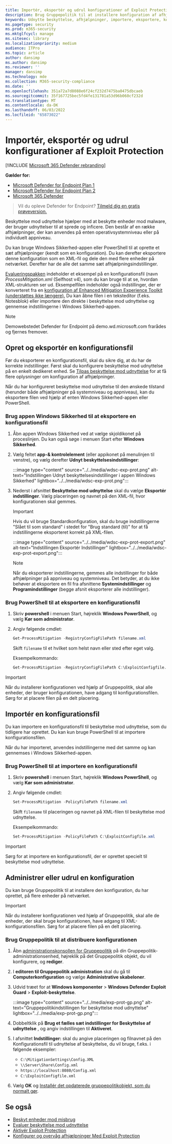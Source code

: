 ```yaml
---
title: Importér, eksportér og udrul konfigurationer af Exploit Protection
description: Brug Gruppepolitik til at installere konfiguration af afhjælpninger.
keywords: Udnytte beskyttelse, afhjælpninger, importere, eksportere, konfigurere, konvertere, konvertere, installere, installere
ms.pagetype: security
ms.prod: m365-security
ms.mktglfcycl: manage
ms.sitesec: library
ms.localizationpriority: medium
audience: ITPro
ms.topic: article
author: dansimp
ms.author: dansimp
ms.reviewer: ''
manager: dansimp
ms.technology: mde
ms.collection: M365-security-compliance
ms.date: ''
ms.openlocfilehash: 351a72a7d8088e6f24cf232d7475ba0475dbcaeb
ms.sourcegitcommit: 35f167725bec5fd4fe131781a53d96b060cf232d
ms.translationtype: MT
ms.contentlocale: da-DK
ms.lasthandoff: 06/03/2022
ms.locfileid: "65873022"
---
```

# <a name="import-export-and-deploy-exploit-protection-configurations"></a>Importér, eksportér og udrul konfigurationer af Exploit Protection

[!INCLUDE [Microsoft 365 Defender rebranding](../../includes/microsoft-defender.md)]


**Gælder for:**
- [Microsoft Defender for Endpoint Plan 1](https://go.microsoft.com/fwlink/p/?linkid=2154037)
- [Microsoft Defender for Endpoint Plan 2](https://go.microsoft.com/fwlink/p/?linkid=2154037)
- [Microsoft 365 Defender](https://go.microsoft.com/fwlink/?linkid=2118804)

> Vil du opleve Defender for Endpoint? [Tilmeld dig en gratis prøveversion.](https://signup.microsoft.com/create-account/signup?products=7f379fee-c4f9-4278-b0a1-e4c8c2fcdf7e&ru=https://aka.ms/MDEp2OpenTrial?ocid=docs-wdatp-exposedapis-abovefoldlink)

Beskyttelse mod udnyttelse hjælper med at beskytte enheder mod malware, der bruger udnyttelser til at sprede og inficere. Den består af en række afhjælpninger, der kan anvendes på enten operativsystemniveau eller på individuelt appniveau.

Du kan bruge Windows Sikkerhed-appen eller PowerShell til at oprette et sæt afhjælpninger (kendt som en konfiguration). Du kan derefter eksportere denne konfiguration som en XML-fil og dele den med flere enheder på netværket. Derefter har de alle det samme sæt afhjælpningsindstillinger.

[Evalueringspakken](https://demo.wd.microsoft.com/Page/EP) indeholder et eksempel på en konfigurationsfil (navn *ProcessMitigation.xml* (Selfhost v4), som du kan bruge til at se, hvordan XML-strukturen ser ud. Eksempelfilen indeholder også indstillinger, der er konverteret fra en [konfiguration af Enhanced Mitigation Experience Toolkit (understøttes ikke længere).](/lifecycle/products/enhanced-mitigation-experience-toolkit-emet) Du kan åbne filen i en teksteditor (f.eks. Notesblok) eller importere den direkte i beskyttelse mod udnyttelse og gennemse indstillingerne i Windows Sikkerhed-appen.

> [!NOTE]
> Demowebstedet Defender for Endpoint på demo.wd.microsoft.com frarådes og fjernes fremover.

## <a name="create-and-export-a-configuration-file"></a>Opret og eksportér en konfigurationsfil

Før du eksporterer en konfigurationsfil, skal du sikre dig, at du har de korrekte indstillinger. Først skal du konfigurere beskyttelse mod udnyttelse på en enkelt dedikeret enhed. Se [Tilpas beskyttelse mod udnyttelse](customize-exploit-protection.md) for at få flere oplysninger om konfiguration af afhjælpninger.

Når du har konfigureret beskyttelse mod udnyttelse til den ønskede tilstand (herunder både afhjælpninger på systemniveau og appniveau), kan du eksportere filen ved hjælp af enten Windows Sikkerhed-appen eller PowerShell.

### <a name="use-the-windows-security-app-to-export-a-configuration-file"></a>Brug appen Windows Sikkerhed til at eksportere en konfigurationsfil

1. Åbn appen Windows Sikkerhed ved at vælge skjoldikonet på proceslinjen. Du kan også søge i menuen Start efter **Windows Sikkerhed**.

2. Vælg feltet **app-& kontrolelement** (eller appikonet på menulinjen til venstre), og vælg derefter **Udnyt beskyttelsesindstillinger**:

   :::image type="content" source="../../media/wdsc-exp-prot.png" alt-text="Indstillingen Udnyt beskyttelsesindstillinger i appen Windows Sikkerhed" lightbox="../../media/wdsc-exp-prot.png":::

3. Nederst i afsnittet **Beskyttelse mod udnyttelse** skal du vælge **Eksportér indstillinger**. Vælg placeringen og navnet på den XML-fil, hvor konfigurationen skal gemmes.

    > [!IMPORTANT]
    > Hvis du vil bruge Standardkonfiguration, skal du bruge indstillingerne "Slået til som standard" i stedet for "Brug standard (til)" for at få indstillingerne eksporteret korrekt på XML-filen.

      :::image type="content" source="../../media/wdsc-exp-prot-export.png" alt-text="Indstillingen Eksportér Indstillinger" lightbox="../../media/wdsc-exp-prot-export.png":::

    > [!NOTE]
    > Når du eksporterer indstillingerne, gemmes alle indstillinger for både afhjælpninger på appniveau og systemniveau. Det betyder, at du ikke behøver at eksportere en fil fra afsnittene **Systemindstillinger** og **Programindstillinger** (begge afsnit eksporterer alle indstillinger).

### <a name="use-powershell-to-export-a-configuration-file"></a>Brug PowerShell til at eksportere en konfigurationsfil

1. Skriv **powershell** i menuen Start, højreklik **Windows PowerShell**, og vælg **Kør som administrator**.
2. Angiv følgende cmdlet:

    ```PowerShell
    Get-ProcessMitigation -RegistryConfigFilePath filename.xml
    ```

    Skift `filename` til et hvilket som helst navn eller sted efter eget valg.

    Eksempelkommando:

    ```powershell
    Get-ProcessMitigation -RegistryConfigFilePath C:\ExploitConfigfile.xml
    ```

> [!IMPORTANT]
> Når du installerer konfigurationen ved hjælp af Gruppepolitik, skal alle enheder, der bruger konfigurationen, have adgang til konfigurationsfilen. Sørg for at placere filen på en delt placering.

## <a name="import-a-configuration-file"></a>Importér en konfigurationsfil

Du kan importere en konfigurationsfil til beskyttelse mod udnyttelse, som du tidligere har oprettet. Du kan kun bruge PowerShell til at importere konfigurationsfilen.

Når du har importeret, anvendes indstillingerne med det samme og kan gennemses i Windows Sikkerhed-appen.

### <a name="use-powershell-to-import-a-configuration-file"></a>Brug PowerShell til at importere en konfigurationsfil

1. Skriv **powershell** i menuen Start, højreklik **Windows PowerShell**, og vælg **Kør som administrator**.
2. Angiv følgende cmdlet:

    ```PowerShell
    Set-ProcessMitigation -PolicyFilePath filename.xml
    ```

    Skift `filename` til placeringen og navnet på XML-filen til beskyttelse mod udnyttelse.

    Eksempelkommando:

    ```powershell
    Set-ProcessMitigation -PolicyFilePath C:\ExploitConfigfile.xml
    ```

> [!IMPORTANT]
> Sørg for at importere en konfigurationsfil, der er oprettet specielt til beskyttelse mod udnyttelse.

## <a name="manage-or-deploy-a-configuration"></a>Administrer eller udrul en konfiguration

Du kan bruge Gruppepolitik til at installere den konfiguration, du har oprettet, på flere enheder på netværket.

> [!IMPORTANT]
> Når du installerer konfigurationen ved hjælp af Gruppepolitik, skal alle de enheder, der skal bruge konfigurationen, have adgang til XML-konfigurationsfilen. Sørg for at placere filen på en delt placering.

### <a name="use-group-policy-to-distribute-the-configuration"></a>Brug Gruppepolitik til at distribuere konfigurationen

1. Åbn [administrationskonsollen for Gruppepolitik](/previous-versions/windows/desktop/gpmc/group-policy-management-console-portal) på din Gruppepolitik-administrationsenhed, højreklik på det Gruppepolitik objekt, du vil konfigurere, og **rediger**.

2. I **editoren til Gruppepolitik administration** skal du gå til **Computerkonfiguration** og vælge **Administrative skabeloner**.

3. Udvid træet for at **Windows komponenter** \> **Windows Defender Exploit Guard** \> **Exploit-beskyttelse**.

    :::image type="content" source="../../media/exp-prot-gp.png" alt-text="Gruppepolitikindstillingen for beskyttelse mod udnyttelse" lightbox="../../media/exp-prot-gp.png":::

4. Dobbeltklik på **Brug et fælles sæt indstillinger for Beskyttelse af udnyttelse** , og angiv indstillingen til **Aktiveret**.

5. I afsnittet **Indstillinger:** skal du angive placeringen og filnavnet på den Konfigurationsfil til udnyttelse af beskyttelse, du vil bruge, f.eks. i følgende eksempler:

    - `C:\MitigationSettings\Config.XML`
    - `\\Server\Share\Config.xml`
    - `https://localhost:8080/Config.xml`
    - `C:\ExploitConfigfile.xml`

6. Vælg **OK** og [Installér det opdaterede gruppepolitikobjekt, som du normalt gør](/windows/win32/srvnodes/group-policy).

## <a name="see-also"></a>Se også

- [Beskyt enheder mod misbrug](exploit-protection.md)
- [Evaluer beskyttelse mod udnyttelse](evaluate-exploit-protection.md)
- [Aktivér Exploit Protection](enable-exploit-protection.md)
- [Konfigurer og overvåg afhjælpninger Med Exploit Protection](customize-exploit-protection.md)
